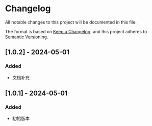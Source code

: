 # Changelog

All notable changes to this project will be documented in this file.

The format is based on [Keep a Changelog](https://keepachangelog.com/en/1.1.0/),
and this project adheres to [Semantic Versioning](https://semver.org/spec/v2.0.0.html).

## [1.0.2] - 2024-05-01

### Added

- 文档补充

## [1.0.1] - 2024-05-01

### Added

- 初始版本
